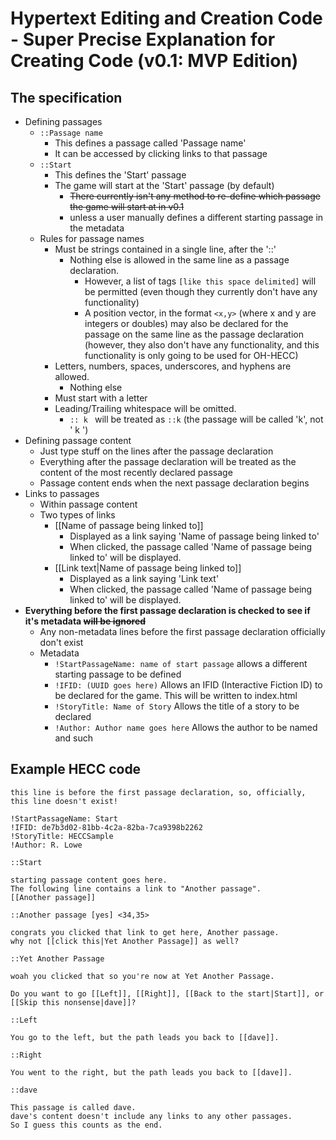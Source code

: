 # Hypertext Editing and Creation Code - Super Precise Explanation for Creating Code (v0.1: MVP Edition)

## The specification
* Defining passages
    * `::Passage name`
        * This defines a passage called 'Passage name'
        * It can be accessed by clicking links to that passage
    * `::Start`
        * This defines the 'Start' passage
        * The game will start at the 'Start' passage (by default)
            * ~~There currently isn't any method to re-define which passage the game will start at in v0.1~~
            * unless a user manually defines a different starting passage in the metadata
    * Rules for passage names
        * Must be strings contained in a single line, after the '::'
            * Nothing else is allowed in the same line as a passage declaration.
                * However, a list of tags `[like this space delimited]` will be permitted (even though they currently don't have any functionality)
                * A position vector, in the format `<x,y>` (where x and y are integers or doubles) may also be declared for the passage on the same line as the passage declaration (however, they also don't have any functionality, and this functionality is only going to be used for OH-HECC) 
        * Letters, numbers, spaces, underscores, and hyphens are allowed.
            * Nothing else
        * Must start with a letter
        * Leading/Trailing whitespace will be omitted.
            * `:: k ` will be treated as `::k` (the passage will be called 'k', not ' k ')
* Defining passage content
    * Just type stuff on the lines after the passage declaration
    * Everything after the passage declaration will be treated as the content of the most recently declared passage
    * Passage content ends when the next passage declaration begins
* Links to passages
    * Within passage content
    * Two types of links
        * [[Name of passage being linked to]]
            * Displayed as a link saying 'Name of passage being linked to'
            * When clicked, the passage called 'Name of passage being linked to' will be displayed.
        * [[Link text|Name of passage being linked to]]
            * Displayed as a link saying 'Link text'
            * When clicked, the passage called 'Name of passage being linked to' will be displayed.
* **Everything before the first passage declaration is checked to see if it's metadata ~~will be ignored~~**
    * Any non-metadata lines before the first passage declaration officially don't exist
    * Metadata
        * `!StartPassageName: name of start passage` allows a different starting passage to be defined
        * `!IFID: (UUID goes here)` Allows an IFID (Interactive Fiction ID) to be declared for the game. This will be written to index.html
        * `!StoryTitle: Name of Story` Allows the title of a story to be declared
        * `!Author: Author name goes here` Allows the author to be named and such


## Example HECC code
```
this line is before the first passage declaration, so, officially, this line doesn't exist! 

!StartPassageName: Start
!IFID: de7b3d02-81bb-4c2a-82ba-7ca9398b2262
!StoryTitle: HECCSample
!Author: R. Lowe

::Start

starting passage content goes here.
The following line contains a link to "Another passage".
[[Another passage]]

::Another passage [yes] <34,35>

congrats you clicked that link to get here, Another passage.
why not [[click this|Yet Another Passage]] as well?

::Yet Another Passage

woah you clicked that so you're now at Yet Another Passage.

Do you want to go [[Left]], [[Right]], [[Back to the start|Start]], or [[Skip this nonsense|dave]]?

::Left

You go to the left, but the path leads you back to [[dave]].

::Right

You went to the right, but the path leads you back to [[dave]].

::dave

This passage is called dave.
dave's content doesn't include any links to any other passages.
So I guess this counts as the end.
```